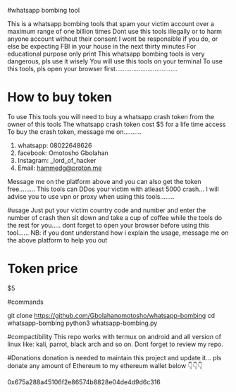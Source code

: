 #whatsapp bombing tool

 This is a whatsapp bombing tools that spam your victim account over a maximum range of one billion times
 Dont use this tools illegally or to harm anyone account without their consent
 I wont be responsible if you do, or else be expecting FBI in your house in the next thirty minutes
 For educational purpose only print
 This whatsapp bombing tools is very dangerous, pls use it wisely 
 You will use this tools on your terminal
 To use this tools, pls open your browser first...................................

# How to buy token

 To use This tools you will need to buy a whatsapp crash token from the owner of this tools
 The whatsapp crash token cost $5 for a life time access
 To buy the crash token, message me on..........

 1) whatsapp: 08022648626
 2) facebook: Omotosho Gbolahan
 3) Instagram: _lord_of_hacker
 4) Email: hammedg@proton.me
 
 Message me on the platform above and you can also get the token free.........
 This tools can DDos your victim with atleast 5000 crash...
 I will advise you to use vpn or proxy when using this tools........

#usage
 Just put your victim country code and number and enter the number of crash
 then sit down and take a cup of coffee while the tools do the rest for you.....
 dont forget to open your browser before using this tool......
 NB: if you dont understand how i explain the usage, message me on the above platform to help you out
    
# Token price
  $5

#commands

  git clone https://github.com/Gbolahanomotosho/whatsapp-bombing
  cd whatsapp-bombing
  python3 whatsapp-bombing.py

#compactibility
This repo works with termux on android and all version of linux like: kali, parrot, black arch and so on.
Dont forget to review my repo.


#Donations
donation is needed to maintain this project and update it...
pls donate any amount of Ethereum to my ethereum wallet below 👇👇👇 

0x675a288a45106f2e86574b8828e04de4d9d6c316
